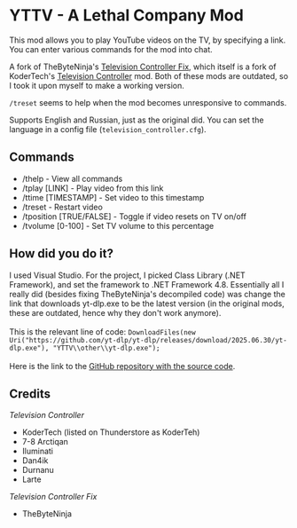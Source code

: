 # YTTV - A Lethal Company Mod
This mod allows you to play YouTube videos on the TV, by specifying a link. You can enter various commands for the mod into chat.

A fork of TheByteNinja's [Television Controller Fix](https://thunderstore.io/c/lethal-company/p/TheByteNinja/Television_Controller_Fix/), which itself is a fork of KoderTech's [Television Controller](https://thunderstore.io/c/lethal-company/p/KoderTeh/Television_Controller/) mod. Both of these mods are outdated, so I took it upon myself to make a working version.

`/treset` seems to help when the mod becomes unresponsive to commands.

Supports English and Russian, just as the original did. You can set the language in a config file (`television_controller.cfg`).

## Commands
<ul>
<li>/thelp - View all commands</li>
<li>/tplay [LINK] - Play video from this link</li>
<li>/ttime [TIMESTAMP] - Set video to this timestamp</li>
<li>/treset - Restart video</li>
<li>/tposition [TRUE/FALSE] - Toggle if video resets on TV on/off</li>
<li>/tvolume [0-100] - Set TV volume to this percentage</li>
</ul>

## How did you do it?
I used Visual Studio. For the project, I picked Class Library (.NET Framework), and set the framework to .NET Framework 4.8. Essentially all I really did (besides fixing TheByteNinja's decompiled code) was change the link that downloads yt-dlp.exe to be the latest version (in the original mods, these are outdated, hence why they don't work anymore).
<br> <br>
This is the relevant line of code: `DownloadFiles(new Uri("https://github.com/yt-dlp/yt-dlp/releases/download/2025.06.30/yt-dlp.exe"), "YTTV\\other\\yt-dlp.exe");`
<br> <br>
Here is the link to the [GitHub repository with the source code](https://github.com/MAR-Mods/YTTV).

## Credits
<em> Television Controller </em>
<ul>
<li> KoderTech (listed on Thunderstore as KoderTeh) </li>
<li> 7-8 Arctiqan </li>
<li> Iluminati </li>
<li> Dan4ik </li>
<li> Durnanu </li>
<li> Larte </li>
</ul>
<em> Television Controller Fix </em>
<ul>
<li> TheByteNinja </li>
</ul>
